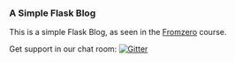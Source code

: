### A Simple Flask Blog

This is a simple Flask Blog, as seen in the [Fromzero](https://www.udemy.com/python-flask-course/) course.

Get support in our chat room: [![Gitter](https://img.shields.io/gitter/room/nwjs/nw.js.svg?maxAge=2592000)]()
